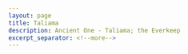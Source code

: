 ```yaml
---
layout: page
title: Taliama
description: Ancient One - Taliama; the Everkeep
excerpt_separator: <!--more-->
---
```

